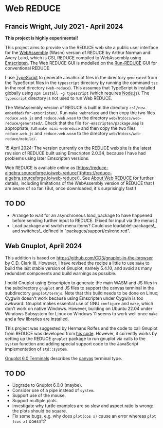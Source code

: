 # Web REDUCE

## Francis Wright, July 2021 - April 2024

**This project is highly experimental!**

This project aims to provide via the REDUCE web site a public user interface for the [WebAssembly](https://webassembly.org/) (Wasm) version of REDUCE by Arthur Norman and Avery Laird, which is CSL REDUCE compiled to WebAssembly using [Emscripten](https://emscripten.org/).
The Web REDUCE GUI is modelled on the [Run-REDUCE](https://fjwright.github.io/Run-REDUCE/) GUI for conventional REDUCE.

I use [TypeScript](https://www.typescriptlang.org/) to generate JavaScript files in the directory `generated` from the TypeScript files in the `typescript` directory by running the command `tsc` in the root directory (`web-reduce`). This assumes that TypeScript is installed globally using `npm install -g typescript` (which requires [Node.js](https://nodejs.org/en/)).
The `typescript` directory is not used to run Web REDUCE.

The WebAssembly version of REDUCE is built in the directory `csl/new-embedded/for-emscripten/`. Run `make webreduce` and then copy the two files `reduce.web.js` and `reduce.web.wasm` to the directory `web/htdocs/web-reduce/generated/`. Check that the file `for-emscripten/package.map` is appropriate, run `make mini-webreduce` and then copy the two files `reduce.web.js` and `reduce.web.wasm` to the directory `web/htdocs/web-reduce/mobile/`.

15 April 2024: The version currently on the REDUCE web site is the latest revision of REDUCE built using Emscripten 2.0.34, because I have had problems using later Emscripten versions.

Web REDUCE is available online as [https://reduce-algebra.sourceforge.io/web-reduce/](https://reduce-algebra.sourceforge.io/web-reduce/). See [About Web REDUCE](https://reduce-algebra.sourceforge.io/web-reduce/about.html) for further details, including limitations of the WebAssembly version of REDUCE that I am aware of so far. (But, once downloaded, it's surprisingly fast!)

## TO DO

- Arrange to wait for an asynchronous load_package to have happened before sending further input to REDUCE. (Fixed for input via the menus.)
- Load package and switch menu items? Could use loadable!-packages!_ and switches!_ defined in "packages/support/cslrend.red".

## Web Gnuplot, April 2024

This addition is based on https://github.com/CD3/gnuplot-in-the-browser by
C.D. Clark III. However, I have revised the recipe a little to use `make` to
build the last stable version of Gnuplot, namely 5.4.10, and avoid as many
redundant components and build warnings as possible.

I build Gnuplot using Emscripten to generate the main WASM and JS
files in the subdirectory `gnuplot` and JS files to support the
canvas terminal in the subdirectory `gnuplot/termjs`. Note that
this build needs to be done on Linux; Cygwin doesn't work because
using Emscripten under Cygwin is too awkward. Gnuplot makes essential
use of GNU `configure` and `make`, which don't work on native
Windows. However, building on Ubuntu 22.04 under Windows Subsystem
for Linux on Windows 11 seems to work well once `make` and a few
libraries are installed.

This project was suggested by Hermans Rolfes and the code to call Gnuplot from REDUCE was developed from [his code](https://github.com/kungfooman/WebREDUCE/).
However, it currently works by setting up the REDUCE `gnuplot` package to run gnuplot via calls to the `system` function and adding special support code to the JavaScript implementation of `std::system`.

[Gnuplot 6.0 Terminals](http://gnuplot.info/docs_6.0/Terminals.html)
describes the [canvas](http://gnuplot.info/docs_6.0/loc19528.html) terminal type.

## TO DO

- Upgrade to Gnuplot 6.0.0 (maybe).
- Consider use of a pipe instead of `system`.
- Support use of the mouse.
- Support multiple plots.
- Investigate why turtle examples are so slow and aspect ratio is wrong: the plots should be square.
- Fix some bugs, e.g. why does `plot(cos x)` cause an error whereas `plot (cos x)` doesn't?
